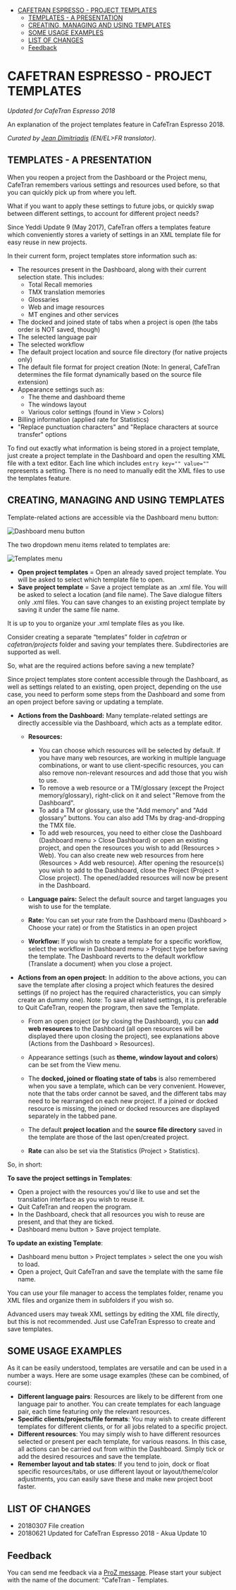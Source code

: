 <!-- TOC depthFrom:1 depthTo:6 withLinks:1 updateOnSave:1 orderedList:0 -->

- [CAFETRAN ESPRESSO - PROJECT TEMPLATES](#cafetran-espresso-project-templates)
	- [TEMPLATES - A PRESENTATION](#templates-a-presentation)
	- [CREATING, MANAGING AND USING TEMPLATES](#creating-managing-and-using-templates)
	- [SOME USAGE EXAMPLES](#some-usage-examples)
	- [LIST OF CHANGES](#list-of-changes)
	- [Feedback](#feedback)

<!-- /TOC -->

# CAFETRAN ESPRESSO - PROJECT TEMPLATES

*Updated for CafeTran Espresso 2018*

An explanation of the project templates feature in CafeTran Espresso 2018.

*Curated by [Jean Dimitriadis](https://www.proz.com/translator/2042360) (EN/EL>FR translator).*

<!--- *Shortened link to this document:* --->

## TEMPLATES - A PRESENTATION

When you reopen a project from the Dashboard or the Project menu, CafeTran remembers various settings and resources used before, so that you can quickly pick up from where you left.

What if you want to apply these settings to future jobs, or quickly swap between different settings, to account for different project needs?

Since Yeddi Update 9 (May 2017), CafeTran offers a templates feature which conveniently stores a variety of settings in an XML template file for easy reuse in new projects.

In their current form, project templates store information such as:

- The resources present in the Dashboard, along with their current selection state. This includes:
    - Total Recall memories
    - TMX translation memories
    - Glossaries
    - Web and image resources
    - MT engines and other services
- The docked and joined state of tabs when a project is open (the tabs order is NOT saved, though)
- The selected language pair
- The selected workflow
- The default project location and source file directory (for native projects only)
- The default file format for project creation (Note: In general, CafeTran determines the file format dynamically based on the source file extension)
- Appearance settings such as:
    - The theme and dashboard theme
    - The windows layout
    - Various color settings (found in View > Colors)
- Billing information (applied rate for Statistics)
- "Replace punctuation characters" and "Replace characters at source transfer" options

To find out exactly what information is being stored in a project template, just create a project template in the Dashboard and open the resulting XML file with a text editor. Each line which includes <code>entry key="" value=""</code> represents a setting. There is no need to manually edit the XML files to use the templates feature.

## CREATING, MANAGING AND USING TEMPLATES

Template-related actions are accessible via the Dashboard menu button:

![Dashboard menu button](https://i.imgur.com/E2keydI.png)

The two dropdown menu items related to templates are:

![Templates menu](https://i.imgur.com/sDnZ6OX.png)

- **Open project templates** = Open an already saved project template. You will be asked to select which template file to open.
- **Save project template** = Save a project template as an .xml file. You will be asked to select a location (and file name). The Save dialogue filters only .xml files. You can save changes to an existing project template by saving it under the same file name.

It is up to you to organize your .xml template files as you like.

Consider creating a separate “templates” folder in *cafetran* or *cafetran/projects* folder and saving your templates there. Subdirectories are supported as well.

So, what are the required actions before saving a new template?

Since project templates store content accessible through the Dashboard, as well as settings related to an existing, open project, depending on the use case, you need to perform some steps from the Dashboard and some from an open project before saving or updating a template.

- **Actions from the Dashboard:**  Many template-related settings are directly accessible via the Dashboard, which acts as a template editor.

  - **Resources:**
    - You can choose which resources will be selected by default. If you have many web resources, are working in multiple language combinations, or want to use client-specific resources, you can also remove non-relevant resources and add those that you wish to use.
    - To remove a web resource or a TM/glossary (except the Project memory/glossary), right-click on it and select "Remove from the Dashboard".
    - To add a TM or glossary, use the "Add memory" and "Add glossary" buttons. You can also add TMs by drag-and-dropping the TMX file.
    - To add web resources, you need to either close the Dashboard (Dashboard menu > Close Dashboard) or open an existing project, and open the resources you wish to add (Resources > Web). You can also create new web resources from here (Resources > Add web resource). After opening the resource(s) you wish to add to the Dashboard, close the Project (Project > Close project). The opened/added resources will now be present in the Dashboard.

  - **Language pairs:** Select the default source and target languages you wish to use for the template.

  - **Rate:** You can set your rate from the Dashboard menu (Dashboard > Choose your rate) or from the Statistics in an open project

  - **Workflow:** If you wish to create a template for a specific workflow, select the workflow in Dashboard menu > Project type before saving the template. The Dashboard reverts to the default workflow (Translate a document) when you close a project.

- **Actions from an open project:** In addition to the above actions, you can save the template after closing a project which features the desired settings (if no project has the required characteristics, you can simply create an dummy one). Note: To save all related settings, it is preferable to Quit CafeTran, reopen the program, then save the Template.

  - From an open project (or by closing the Dashboard), you can **add web resources** to the Dashboard (all open resources will be displayed there upon closing the project), see explanations above (Actions from the Dashboard > Resources).

  - Appearance settings (such as **theme, window layout and colors**) can be set from the View menu.

  - The **docked, joined or floating state of tabs** is also remembered when you save a template, which can be very convenient. However, note that the tabs order cannot be saved, and the different tabs may need to be rearranged on each new project. If a joined or docked resource is missing, the joined or docked resources are displayed separately in the tabbed pane.

  - The default **project location** and the **source file directory** saved in the template are those of the last open/created project.

  - **Rate** can also be set via the Statistics (Project > Statistics).


So, in short:

**To save the project settings in Templates**:
  - Open a project with the resources you'd like to use and set the translation interface as you wish to reuse it.
  - Quit CafeTran and reopen the program.
  - In the Dashboard, check that all resources you wish to reuse are present, and that they are ticked.
  - Dashboard menu button > Save project template.

**To update an existing Template**:
- Dashboard menu button > Project templates > select the one you wish to load.
- Open a project, Quit CafeTran and save the template with the same file name.

You can use your file manager to access the templates folder, rename you XML files and organize them in subfolders if you wish so.

Advanced users may tweak XML settings by editing the XML file directly, but this is not recommended. Just use CafeTran Espresso to create and save templates.

## SOME USAGE EXAMPLES

As it can be easily understood, templates are versatile and can be used in a number a ways. Here are some usage examples (these can be combined, of course):

- **Different language pairs**: Resources are likely to be different from one language pair to another. You can create templates for each language pair, each time featuring only the relevant resources.
- **Specific clients/projects/file formats**: You may wish to create different templates for different clients, or for all jobs related to a specific project.
- **Different resources**: You may simply wish to have different resources selected or present per each template, for various reasons. In this case, all actions can be carried out from within the Dashboard. Simply tick or add the desired resources and save the template.
- **Remember layout and tab states**: If you tend to join, dock or float specific resources/tabs, or use different layout or layout/theme/color adjustments, you can easily save these and make new project boot faster.

<!--- Note for same client projects: In this case (although not necessarily recommended), you can even create one CT project and then just add/remove documents keeping the same project resources. This solution will work for CafeTran projects. --->

## LIST OF CHANGES

- 20180307 File creation
- 20180621 Updated for CafeTran Espresso 2018 - Akua Update 10

## Feedback

You can send me feedback via a [ProZ message](https://www.proz.com/?sp=mailsend&eid_s=2042360). Please start your subject with the name of the document: “CafeTran - Templates.
